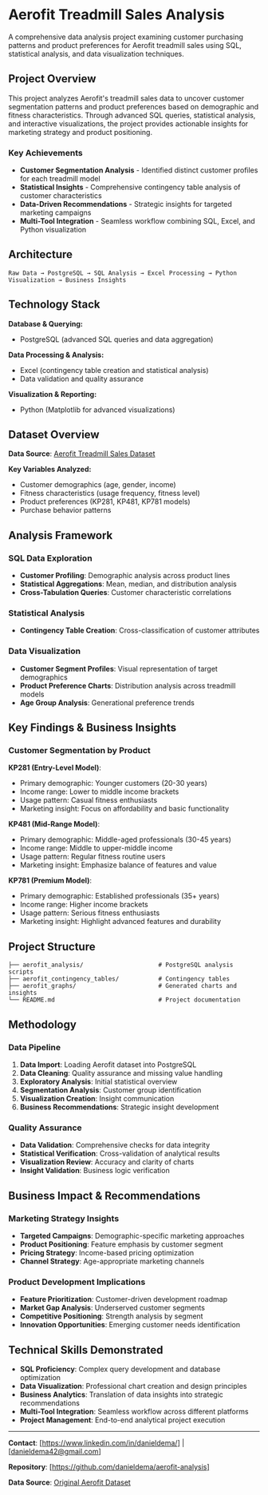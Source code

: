 # Aerofit Treadmill Sales Analysis

A comprehensive data analysis project examining customer purchasing patterns and product preferences for Aerofit treadmill sales using SQL, statistical analysis, and data visualization techniques.

## Project Overview

This project analyzes Aerofit's treadmill sales data to uncover customer segmentation patterns and product preferences based on demographic and fitness characteristics. Through advanced SQL queries, statistical analysis, and interactive visualizations, the project provides actionable insights for marketing strategy and product positioning.

### Key Achievements
- **Customer Segmentation Analysis** - Identified distinct customer profiles for each treadmill model
- **Statistical Insights** - Comprehensive contingency table analysis of customer characteristics
- **Data-Driven Recommendations** - Strategic insights for targeted marketing campaigns
- **Multi-Tool Integration** - Seamless workflow combining SQL, Excel, and Python visualization

## Architecture

```
Raw Data → PostgreSQL → SQL Analysis → Excel Processing → Python Visualization → Business Insights
```

## Technology Stack

**Database & Querying:**
- PostgreSQL (advanced SQL queries and data aggregation)

**Data Processing & Analysis:**
- Excel (contingency table creation and statistical analysis)
- Data validation and quality assurance

**Visualization & Reporting:**
- Python (Matplotlib for advanced visualizations)

## Dataset Overview

**Data Source**: [Aerofit Treadmill Sales Dataset](https://github.com/J-Data-Guy/Aerofit_Project/tree/main)

**Key Variables Analyzed:**
- Customer demographics (age, gender, income)
- Fitness characteristics (usage frequency, fitness level)
- Product preferences (KP281, KP481, KP781 models)
- Purchase behavior patterns

## Analysis Framework

### SQL Data Exploration
- **Customer Profiling**: Demographic analysis across product lines
- **Statistical Aggregations**: Mean, median, and distribution analysis
- **Cross-Tabulation Queries**: Customer characteristic correlations

### Statistical Analysis
- **Contingency Table Creation**: Cross-classification of customer attributes

### Data Visualization
- **Customer Segment Profiles**: Visual representation of target demographics
- **Product Preference Charts**: Distribution analysis across treadmill models
- **Age Group Analysis**: Generational preference trends

## Key Findings & Business Insights

### Customer Segmentation by Product

**KP281 (Entry-Level Model)**:
- Primary demographic: Younger customers (20-30 years)
- Income range: Lower to middle income brackets
- Usage pattern: Casual fitness enthusiasts
- Marketing insight: Focus on affordability and basic functionality

**KP481 (Mid-Range Model)**:
- Primary demographic: Middle-aged professionals (30-45 years)
- Income range: Middle to upper-middle income
- Usage pattern: Regular fitness routine users
- Marketing insight: Emphasize balance of features and value

**KP781 (Premium Model)**:
- Primary demographic: Established professionals (35+ years)
- Income range: Higher income brackets
- Usage pattern: Serious fitness enthusiasts
- Marketing insight: Highlight advanced features and durability

## Project Structure

```
├── aerofit_analysis/                     # PostgreSQL analysis scripts
├── aerofit_contingency_tables/           # Contingency tables
├── aerofit_graphs/                       # Generated charts and insights
└── README.md                             # Project documentation
```

## Methodology

### Data Pipeline
1. **Data Import**: Loading Aerofit dataset into PostgreSQL
2. **Data Cleaning**: Quality assurance and missing value handling
3. **Exploratory Analysis**: Initial statistical overview
4. **Segmentation Analysis**: Customer group identification
5. **Visualization Creation**: Insight communication
6. **Business Recommendations**: Strategic insight development

### Quality Assurance
- **Data Validation**: Comprehensive checks for data integrity
- **Statistical Verification**: Cross-validation of analytical results
- **Visualization Review**: Accuracy and clarity of charts
- **Insight Validation**: Business logic verification

## Business Impact & Recommendations

### Marketing Strategy Insights
- **Targeted Campaigns**: Demographic-specific marketing approaches
- **Product Positioning**: Feature emphasis by customer segment
- **Pricing Strategy**: Income-based pricing optimization
- **Channel Strategy**: Age-appropriate marketing channels

### Product Development Implications
- **Feature Prioritization**: Customer-driven development roadmap
- **Market Gap Analysis**: Underserved customer segments
- **Competitive Positioning**: Strength analysis by segment
- **Innovation Opportunities**: Emerging customer needs identification

## Technical Skills Demonstrated

- **SQL Proficiency**: Complex query development and database optimization
- **Data Visualization**: Professional chart creation and design principles
- **Business Analytics**: Translation of data insights into strategic recommendations
- **Multi-Tool Integration**: Seamless workflow across different platforms
- **Project Management**: End-to-end analytical project execution

---

**Contact**: [https://www.linkedin.com/in/danieldema/] | [danieldema42@gmail.com]

**Repository**: [https://github.com/danieldema/aerofit-analysis]

**Data Source**: [Original Aerofit Dataset](https://github.com/J-Data-Guy/Aerofit_Project/tree/main)
